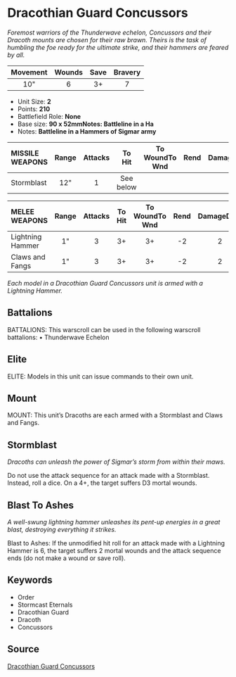 # Dracothian Guard Concussors

_Foremost warriors of the Thunderwave echelon, Concussors and their Dracoth mounts are chosen for their raw brawn. Theirs is the task of humbling the foe ready for the ultimate strike, and their hammers are feared by all._


| Movement | Wounds | Save | Bravery |
|:--------:|:------:|:----:|:-------:|
| 10" | 6 | 3+ | 7 |

* Unit Size: **2**
* Points: **210**
* Battlefield Role: **None**
* Base size: **90 x 52mmNotes: Battleline in a Ha**
* Notes: **Battleline in a Hammers of Sigmar army**

| MISSILE WEAPONS | Range | Attacks | To Hit | To WoundTo Wnd | Rend | DamageDmg |
|:---|:--:|:--:|:--:|:--:|:--:|:--:|
| Stormblast | 12" | 1 | See below |


| MELEE WEAPONS | Range | Attacks | To Hit | To WoundTo Wnd | Rend | DamageDmg |
|:---|:--:|:--:|:--:|:--:|:--:|:--:|
| Lightning Hammer | 1" | 3 | 3+ | 3+ | -2 | 2 |
| Claws and Fangs | 1" | 3 | 3+ | 3+ | -2 | 2 |


_Each model in a Dracothian Guard Concussors unit is armed with a Lightning Hammer._

## Battalions

BATTALIONS: This warscroll can be used in the following warscroll battalions: • Thunderwave Echelon

## Elite

ELITE: Models in this unit can issue commands to their own unit.

## Mount

MOUNT: This unit’s Dracoths are each armed with a Stormblast and Claws and Fangs.

## Stormblast

_Dracoths can unleash the power of Sigmar’s storm from within their maws._

Do not use the attack sequence for an attack made with a Stormblast. Instead, roll a dice. On a 4+, the target suffers D3 mortal wounds.

## Blast To Ashes

_A well-swung lightning hammer unleashes its pent-up energies in a great blast, destroying everything it strikes._

Blast to Ashes: If the unmodified hit roll for an attack made with a Lightning Hammer is 6, the target suffers 2 mortal wounds and the attack sequence ends (do not make a wound or save roll).

## Keywords

* Order
* Stormcast Eternals
* Dracothian Guard
* Dracoth
* Concussors


## Source

[Dracothian Guard Concussors](https://wahapedia.ru/aos3/factions/stormcast-eternals/Dracothian-Guard-Concussors)
